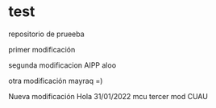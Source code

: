 # test
repositorio de prueeba

primer modificación

segunda modificacion AIPP
aloo

otra modificación
mayraq =)


Nueva modificación
Hola 31/01/2022 mcu
tercer mod CUAU